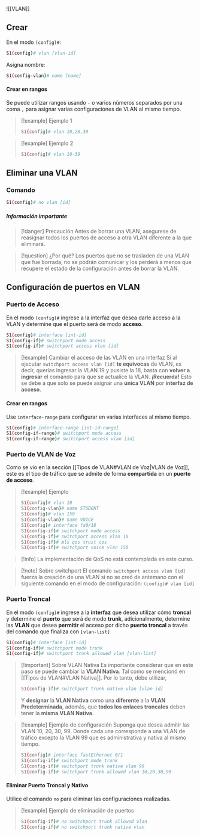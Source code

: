 ![[VLAN]]

## Crear

En el modo `(config)#`:

```bash
S1(config)# vlan [vlan-id]
```

Asigna nombre:

```bash
S1(config-vlan)# name [name]
```

#### Crear en rangos

Se puede utilizar rangos usando `-` o varios números separados por una coma `,` para asignar varias configuraciones de VLAN al mismo tiempo.

> [!example] Ejemplo 1
> ```bash
> S1(config)# vlan 10,20,30
> ```

> [!example] Ejemplo 2
> ```bash
> S1(config)# vlan 10-30
> ```

## Eliminar una VLAN

### Comando

```bash
S1(config)# no vlan [id]
```

##### Información importante

> [!danger] Precaución
> Antes de borrar una VLAN, asegurese de reasignar todos los puertos de acceso a otra VLAN diferente a la que eliminará.

> [!question] ¿Por qué?
> Los puertos que no se trasladen de una VLAN que fue borrada, no se podrán comunicar y los perderá a menos que recupere el estado de la configuración antes de borrar la VLAN.

## Configuración de puertos en VLAN

### Puerto de Acceso

En el modo `(config)#` ingrese a la interfaz que desea darle acceso a la VLAN y determine que el puerto será de modo **acceso**.

```bash
S1(config)# interface [int-id]
S1(config-if)# switchport mode access
S1(config-if)# switchport access vlan [id]
```

> [!example] Cambiar el acceso de las VLAN en una interfaz 
> Sí al ejecutar `switchport access vlan [id]` **te equivocas** de VLAN, es decir, querías ingresar la VLAN 19 y pusiste la 18, basta con **volver a ingresar** el comando para que se actualice la VLAN.
> **¡Recuerda!** Esto se debe a que solo se puede asignar una **única VLAN** por **interfaz de acceso**.

#### Crear en rangos

Use `interface-range` para configurar en varias interfaces al mismo tiempo.

```bash
S1(config)# interface-range [int-id-range]
S1(config-if-range)# switchport mode access
S1(config-if-range)# switchport access vlan [id]
```


### Puerto de VLAN de Voz

Como se vio en la sección [[Tipos de VLAN#VLAN de Voz|VLAN de Voz]], este es el tipo de tráfico que se admite de forma **compartida** en un **puerto de acceso**.


> [!example] Ejemplo
> ```bash
> S1(config)# vlan 10
> S1(config-vlan)# name STUDENT
> S1(config)# vlan 150
> S1(config-vlan)# name VOICE
> S1(config)# interface fa0/18
> S1(config-if)# switchport mode access
> S1(config-if)# switchport access vlan 10
> S1(config-if)# mls qos trust cos
> S1(config-if)# switchport voice vlan 150
> ```

> [!info] La implementación de QoS no está contemplada en este curso.


> [!note] Sobre switchport
> El comando `switchport access vlan [id]` fuerza la creación de una VLAN si no se creó de antemano con el siguiente comando en el modo de configuración:
> `(config)# vlan [id]`


### Puerto Troncal

En el modo `(config)#` ingrese a la **interfaz** que desea utilizar cómo **troncal** y determine el **puerto** que será de modo **trunk**, adicionalmente, determine las **VLAN** que desea **permitir** el acceso por dicho **puerto troncal** a través del comando que finaliza con `[vlan-list]`

```bash
S1(config)# interface [int-id]
S1(config-if)# switchport mode trunk
S1(config-if)# switchport trunk allowed vlan [vlan-list]
```

> [!important] Sobre VLAN Nativa
> Es importante considerar que en este paso se puede cambiar la **VLAN Nativa**.
> Tal como se mencionó en [[Tipos de VLAN#VLAN Nativa]].
> Por lo tanto, debe utilizar,
> ```bash
> S1(config-if)# switchport trunk native vlan [vlan-id]
> ```
> Y **designar** la **VLAN Nativa** como una **diferente** a la **VLAN Predeterminada**, además, que **todos los enlaces troncales** deben tener la **misma** **VLAN Nativa**.

> [!example] Ejemplo de configuración
> Suponga que desea admitir las VLAN 10, 20, 30, 99.
> Donde cada una corresponde a una VLAN de tráfico excepto la VLAN 99 que es administrativa y nativa al mismo tiempo.
> ```bash
> S1(config)# interface fastEthernet 0/1
> S1(config-if)# switchport mode trunk
> S1(config-if)# switchport trunk native vlan 99
> S1(config-if)# switchport trunk allowed vlan 10,20,30,99
> ```

#### Eliminar Puerto Troncal y Nativo

Utilice el comando `no` para eliminar las configuraciones realizadas.

> [!example] Ejemplo de eliminación de puertos
> ```bash
> S1(config-if)# no switchport trunk allowed vlan
> S1(config-if)# no switchport trunk native vlan
> ```